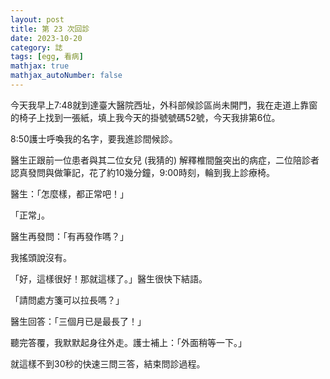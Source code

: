 ```yaml
---
layout: post
title: 第 23 次回診
date: 2023-10-20
category: 誌
tags: [egg, 看病]
mathjax: true
mathjax_autoNumber: false
---
```


今天我早上7:48就到達臺大醫院西址，外科部候診區尚未開門，我在走道上靠窗的椅子上找到一張紙，填上我今天的掛號號碼52號，今天我排第6位。

<!--more-->

8:50護士呼喚我的名字，要我進診間候診。

醫生正跟前一位患者與其二位女兒 (我猜的) 解釋椎間盤突出的病症，二位陪診者認真發問與做筆記，花了約10幾分鐘，9:00時刻，輪到我上診療椅。

醫生：「怎麼樣，都正常吧！」

「正常」。

醫生再發問：「有再發作嗎？」

我搖頭說沒有。

「好，這樣很好！那就這樣了。」醫生很快下結語。

「請問處方箋可以拉長嗎？」

醫生回答：「三個月已是最長了！」

聽完答覆，我默默起身往外走。護士補上：「外面稍等一下。」

就這樣不到30秒的快速三問三答，結束問診過程。
